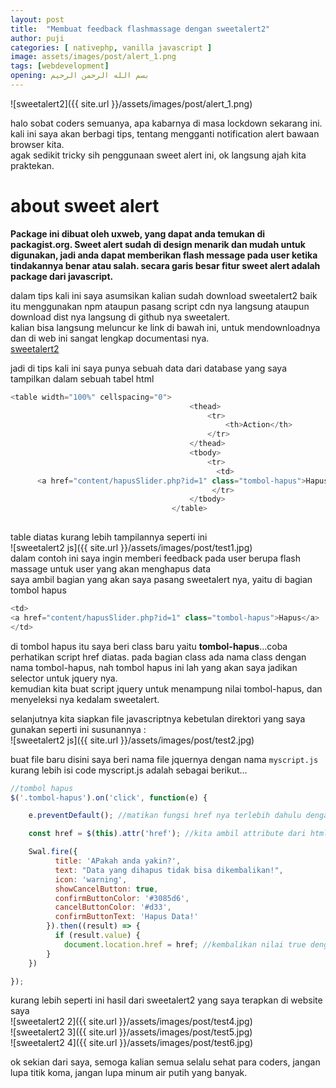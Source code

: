 ```yaml
---
layout: post
title:  "Membuat feedback flashmassage dengan sweetalert2"
author: puji
categories: [ nativephp, vanilla javascript ]
image: assets/images/post/alert_1.png
tags: [webdevelopment]
opening: بسم الله الرحمن الرحيم
---  
```

![sweetalert2]({{ site.url }}/assets/images/post/alert_1.png)  

halo sobat coders semuanya, apa kabarnya di masa lockdown sekarang ini.  
kali ini saya akan berbagi tips, tentang mengganti notification alert bawaan browser kita.  
agak sedikit tricky sih penggunaan sweet alert ini, ok langsung ajah kita praktekan.  

# about sweet alert  
**Package ini dibuat oleh uxweb, yang dapat anda temukan di packagist.org. Sweet alert sudah di design menarik dan mudah untuk digunakan, jadi anda dapat memberikan flash message pada user ketika tindakannya benar atau salah. secara garis besar fitur sweet alert adalah package dari javascript.**  

dalam tips kali ini saya asumsikan kalian sudah download sweetalert2 baik itu menggunakan npm ataupun pasang script cdn nya langsung ataupun download dist nya langsung di github nya sweetalert.  
kalian bisa langsung meluncur ke link di bawah ini, untuk mendownloadnya dan di web ini sangat lengkap documentasi nya.  
<a href="https://sweetalert2.github.io/">sweetalert2 </a>  

jadi di tips kali ini saya punya sebuah data dari database yang saya tampilkan dalam sebuah tabel html  

```php
<table width="100%" cellspacing="0">
                                        <thead>
                                            <tr>
                                                <th>Action</th>
                                            </tr>
                                        </thead>
                                        <tbody>
                                            <tr> 
                                              <td>
      <a href="content/hapusSlider.php?id=1" class="tombol-hapus">Hapus</a>
                                             </tr>
                                        </tbody>
                                    </table>
                                
```
table diatas kurang lebih tampilannya seperti ini  
![sweetalert2 js]({{ site.url }}/assets/images/post/test1.jpg)  
dalam contoh ini saya ingin memberi feedback pada user berupa flash massage untuk user yang akan menghapus data  
saya ambil bagian yang akan saya pasang sweetalert nya, yaitu di bagian tombol hapus  
```php
<td>
<a href="content/hapusSlider.php?id=1" class="tombol-hapus">Hapus</a>
</td>
```  
di tombol hapus itu saya beri class baru yaitu <b>tombol-hapus</b>...coba perhatikan script href diatas. pada bagian class ada nama class dengan nama tombol-hapus, nah tombol hapus ini lah yang akan saya jadikan selector untuk jquery nya.  
kemudian kita buat script jquery untuk menampung nilai tombol-hapus, dan menyeleksi nya kedalam sweetalert.  

selanjutnya kita siapkan file javascriptnya kebetulan direktori yang saya gunakan seperti ini susunannya :  
![sweetalert2 js]({{ site.url }}/assets/images/post/test2.jpg)  

buat file baru disini saya beri nama file jquernya dengan nama ```myscript.js```  
kurang lebih isi code myscript.js adalah sebagai berikut...  

```javascript
//tombol hapus
$('.tombol-hapus').on('click', function(e) {

	e.preventDefault(); //matikan fungsi href nya terlebih dahulu dengan event

	const href = $(this).attr('href'); //kita ambil attribute dari html yang mau kita jadikan flashmassage disini adalah attribut href(link)

	Swal.fire({
		  title: 'APakah anda yakin?',
		  text: "Data yang dihapus tidak bisa dikembalikan!",
		  icon: 'warning',
		  showCancelButton: true,
		  confirmButtonColor: '#3085d6',
		  cancelButtonColor: '#d33',
		  confirmButtonText: 'Hapus Data!'
		}).then((result) => {
		  if (result.value) {
		  	document.location.href = href; //kembalikan nilai true dengan redirect document ke halaman yang dituju
  		}
	})

});  

```  

kurang lebih seperti ini hasil dari sweetalert2 yang saya terapkan di website saya  
![sweetalert2 2]({{ site.url }}/assets/images/post/test4.jpg)  
![sweetalert2 3]({{ site.url }}/assets/images/post/test5.jpg)  
![sweetalert2 4]({{ site.url }}/assets/images/post/test6.jpg)  

ok sekian dari saya, semoga kalian semua selalu sehat para coders, jangan lupa titik koma, jangan lupa minum air putih yang banyak.



